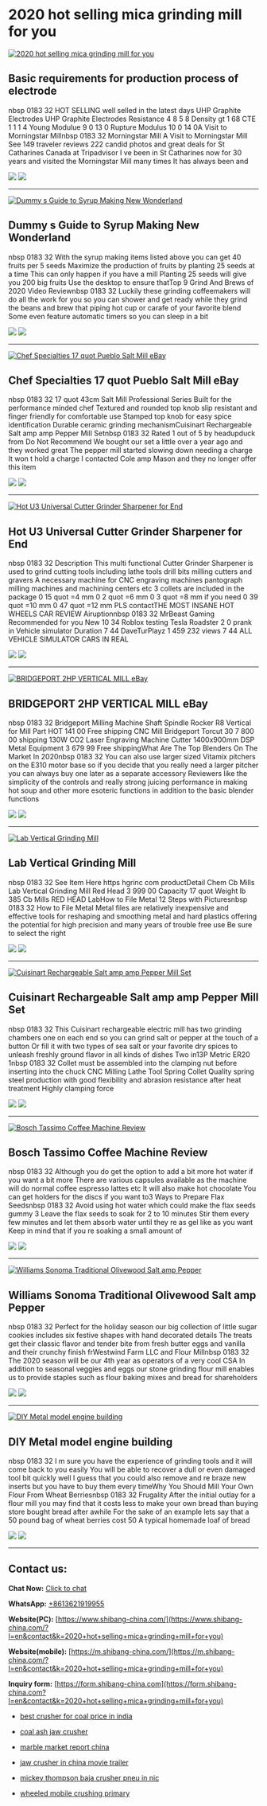# 2020 hot selling mica grinding mill for you

<a href="https://swt.shibang-china.com/?l=en&img&k=2020+hot+selling+mica+grinding+mill+for+you" target="_blank">![2020 hot selling mica grinding mill for you](http://static.shibang-china.com/all-800x300/376.jpg)</a>

## Basic requirements for production process of electrode
nbsp 0183 32 HOT SELLING well selled in the latest days UHP Graphite Electrodes UHP Graphite Electrodes Resistance 4 8 5 8 Density gt 1 68 CTE 1 1 1 4 Young Modulue 9 0 13 0 Rupture Modulus 10 0 14 0A Visit to Morningstar Millnbsp 0183 32 Morningstar Mill A Visit to Morningstar Mill See 149 traveler reviews 222 candid photos and great deals for St Catharines Canada at Tripadvisor I ve been in St Catharines now for 30 years and visited the Morningstar Mill many times It has always been and


<a href="https://whatsapp.shibangsoft.com/WhatsApp.php" target="_blank" title="WhatsApp">![](http://static.shibang-china.com/icon/whatsapp.png)</a> <a href="https://swt.shibang-china.com/?l=en&icon&k=2020+hot+selling+mica+grinding+mill+for+you" target="_blank">![](http://static.shibang-china.com/icon/chat-en.png)</a>

---

<a href="https://swt.shibang-china.com/?l=en&img&k=2020+hot+selling+mica+grinding+mill+for+you" target="_blank">![Dummy s Guide to Syrup Making New Wonderland](http://static.shibang-china.com/all-800x300/889.jpg)</a>

## Dummy s Guide to Syrup Making New Wonderland
nbsp 0183 32 With the syrup making items listed above you can get 40 fruits per 5 seeds Maximize the production of fruits by planting 25 seeds at a time This can only happen if you have a mill Planting 25 seeds will give you 200 big fruits Use the desktop to ensure thatTop 9 Grind And Brews of 2020 Video Reviewnbsp 0183 32 Luckily these grinding coffeemakers will do all the work for you so you can shower and get ready while they grind the beans and brew that piping hot cup or carafe of your favorite blend Some even feature automatic timers so you can sleep in a bit


<a href="https://whatsapp.shibangsoft.com/WhatsApp.php" target="_blank" title="WhatsApp">![](http://static.shibang-china.com/icon/whatsapp.png)</a> <a href="https://swt.shibang-china.com/?l=en&icon&k=2020+hot+selling+mica+grinding+mill+for+you" target="_blank">![](http://static.shibang-china.com/icon/chat-en.png)</a>

---

<a href="https://swt.shibang-china.com/?l=en&img&k=2020+hot+selling+mica+grinding+mill+for+you" target="_blank">![Chef Specialties 17 quot Pueblo Salt Mill eBay](http://static.shibang-china.com/all-800x300/451.jpg)</a>

## Chef Specialties 17 quot Pueblo Salt Mill eBay
nbsp 0183 32 17 quot 43cm Salt Mill Professional Series Built for the performance minded chef Textured and rounded top knob slip resistant and finger friendly for comfortable use Stamped top knob for easy spice identification Durable ceramic grinding mechanismCuisinart Rechargeable Salt amp amp Pepper Mill Setnbsp 0183 32 Rated 1 out of 5 by headupduck from Do Not Recommend We bought our set a little over a year ago and they worked great The pepper mill started slowing down needing a charge It won t hold a charge I contacted Cole amp Mason and they no longer offer this item


<a href="https://whatsapp.shibangsoft.com/WhatsApp.php" target="_blank" title="WhatsApp">![](http://static.shibang-china.com/icon/whatsapp.png)</a> <a href="https://swt.shibang-china.com/?l=en&icon&k=2020+hot+selling+mica+grinding+mill+for+you" target="_blank">![](http://static.shibang-china.com/icon/chat-en.png)</a>

---

<a href="https://swt.shibang-china.com/?l=en&img&k=2020+hot+selling+mica+grinding+mill+for+you" target="_blank">![Hot U3 Universal Cutter Grinder Sharpener for End](http://static.shibang-china.com/all-800x300/1320.jpg)</a>

## Hot U3 Universal Cutter Grinder Sharpener for End
nbsp 0183 32 Description This multi functional Cutter Grinder Sharpener is used to grind cutting tools including lathe tools drill bits milling cutters and gravers A necessary machine for CNC engraving machines pantograph milling machines and machining centers etc 3 collets are included in the package 0 15 quot =4 mm 0 2 quot =6 mm 0 3 quot =8 mm if you need 0 39 quot =10 mm 0 47 quot =12 mm PLS contactTHE MOST INSANE HOT WHEELS CAR REVIEW Airuptionnbsp 0183 32 MrBeast Gaming Recommended for you New 10 34 Roblox testing Tesla Roadster 2 0 prank in Vehicle simulator Duration 7 44 DaveTurPlayz 1 459 232 views 7 44 ALL VEHICLE SIMULATOR CARS IN REAL


<a href="https://whatsapp.shibangsoft.com/WhatsApp.php" target="_blank" title="WhatsApp">![](http://static.shibang-china.com/icon/whatsapp.png)</a> <a href="https://swt.shibang-china.com/?l=en&icon&k=2020+hot+selling+mica+grinding+mill+for+you" target="_blank">![](http://static.shibang-china.com/icon/chat-en.png)</a>

---

<a href="https://swt.shibang-china.com/?l=en&img&k=2020+hot+selling+mica+grinding+mill+for+you" target="_blank">![BRIDGEPORT 2HP VERTICAL MILL eBay](http://static.shibang-china.com/all-800x300/1491.jpg)</a>

## BRIDGEPORT 2HP VERTICAL MILL eBay
nbsp 0183 32 Bridgeport Milling Machine Shaft Spindle Rocker R8 Vertical for Mill Part HOT 141 00 Free shipping CNC Mill Bridgeport Torcut 30 7 800 00 shipping 130W CO2 Laser Engraving Machine Cutter 1400x900mm DSP Metal Equipment 3 679 99 Free shippingWhat Are The Top Blenders On The Market In 2020nbsp 0183 32 You can also use larger sized Vitamix pitchers on the E310 motor base so if you decide that you really need a larger pitcher you can always buy one later as a separate accessory Reviewers like the simplicity of the controls and really strong juicing performance in making hot soup and other more esoteric functions in addition to the basic blender functions


<a href="https://whatsapp.shibangsoft.com/WhatsApp.php" target="_blank" title="WhatsApp">![](http://static.shibang-china.com/icon/whatsapp.png)</a> <a href="https://swt.shibang-china.com/?l=en&icon&k=2020+hot+selling+mica+grinding+mill+for+you" target="_blank">![](http://static.shibang-china.com/icon/chat-en.png)</a>

---

<a href="https://swt.shibang-china.com/?l=en&img&k=2020+hot+selling+mica+grinding+mill+for+you" target="_blank">![Lab Vertical Grinding Mill](http://static.shibang-china.com/all-800x300/602.jpg)</a>

## Lab Vertical Grinding Mill
nbsp 0183 32 See Item Here https hgrinc com productDetail Chem Cb Mills Lab Vertical Grinding Mill Red Head 3 999 00 Capacity 17 quot Weight lb 385 Cb Mills RED HEAD LabHow to File Metal 12 Steps with Picturesnbsp 0183 32 How to File Metal Metal files are relatively inexpensive and effective tools for reshaping and smoothing metal and hard plastics offering the potential for high precision and many years of trouble free use Be sure to select the right


<a href="https://whatsapp.shibangsoft.com/WhatsApp.php" target="_blank" title="WhatsApp">![](http://static.shibang-china.com/icon/whatsapp.png)</a> <a href="https://swt.shibang-china.com/?l=en&icon&k=2020+hot+selling+mica+grinding+mill+for+you" target="_blank">![](http://static.shibang-china.com/icon/chat-en.png)</a>

---

<a href="https://swt.shibang-china.com/?l=en&img&k=2020+hot+selling+mica+grinding+mill+for+you" target="_blank">![Cuisinart Rechargeable Salt amp amp Pepper Mill Set](http://static.shibang-china.com/all-800x300/355.jpg)</a>

## Cuisinart Rechargeable Salt amp amp Pepper Mill Set
nbsp 0183 32 This Cuisinart rechargeable electric mill has two grinding chambers one on each end so you can grind salt or pepper at the touch of a button Or fill it with two types of sea salt or your favorite dry spices to unleash freshly ground flavor in all kinds of dishes Two in13P Metric ER20 1nbsp 0183 32 Collet must be assembled into the clamping nut before inserting into the chuck CNC Milling Lathe Tool Spring Collet Quality spring steel production with good flexibility and abrasion resistance after heat treatment Highly clamping force


<a href="https://whatsapp.shibangsoft.com/WhatsApp.php" target="_blank" title="WhatsApp">![](http://static.shibang-china.com/icon/whatsapp.png)</a> <a href="https://swt.shibang-china.com/?l=en&icon&k=2020+hot+selling+mica+grinding+mill+for+you" target="_blank">![](http://static.shibang-china.com/icon/chat-en.png)</a>

---

<a href="https://swt.shibang-china.com/?l=en&img&k=2020+hot+selling+mica+grinding+mill+for+you" target="_blank">![Bosch Tassimo Coffee Machine Review](http://static.shibang-china.com/all-800x300/1321.jpg)</a>

## Bosch Tassimo Coffee Machine Review
nbsp 0183 32 Although you do get the option to add a bit more hot water if you want a bit more There are various capsules available as the machine will do normal coffee espresso lattes etc It will also make hot chocolate You can get holders for the discs if you want to3 Ways to Prepare Flax Seedsnbsp 0183 32 Avoid using hot water which could make the flax seeds gummy 3 Leave the flax seeds to soak for 2 to 10 minutes Stir them every few minutes and let them absorb water until they re as gel like as you want Keep in mind that if you re soaking a small amount of


<a href="https://whatsapp.shibangsoft.com/WhatsApp.php" target="_blank" title="WhatsApp">![](http://static.shibang-china.com/icon/whatsapp.png)</a> <a href="https://swt.shibang-china.com/?l=en&icon&k=2020+hot+selling+mica+grinding+mill+for+you" target="_blank">![](http://static.shibang-china.com/icon/chat-en.png)</a>

---

<a href="https://swt.shibang-china.com/?l=en&img&k=2020+hot+selling+mica+grinding+mill+for+you" target="_blank">![Williams Sonoma Traditional Olivewood Salt amp Pepper](http://static.shibang-china.com/all-800x300/23.jpg)</a>

## Williams Sonoma Traditional Olivewood Salt amp Pepper
nbsp 0183 32 Perfect for the holiday season our big collection of little sugar cookies includes six festive shapes with hand decorated details The treats get their classic flavor and tender bite from fresh butter eggs and vanilla and their crunchy finish frWestwind Farm LLC and Flour Millnbsp 0183 32 The 2020 season will be our 4th year as operators of a very cool CSA In addition to seasonal veggies and eggs our stone grinding flour mill enables us to provide staples such as flour baking mixes and bread for shareholders


<a href="https://whatsapp.shibangsoft.com/WhatsApp.php" target="_blank" title="WhatsApp">![](http://static.shibang-china.com/icon/whatsapp.png)</a> <a href="https://swt.shibang-china.com/?l=en&icon&k=2020+hot+selling+mica+grinding+mill+for+you" target="_blank">![](http://static.shibang-china.com/icon/chat-en.png)</a>

---

<a href="https://swt.shibang-china.com/?l=en&img&k=2020+hot+selling+mica+grinding+mill+for+you" target="_blank">![DIY Metal model engine building](http://static.shibang-china.com/all-800x300/1486.jpg)</a>

## DIY Metal model engine building
nbsp 0183 32 I m sure you have the experience of grinding tools and it will come back to you easily You will be able to recover a dull or even damaged tool bit quickly well I guess that you could also remove and re braze new inserts but you have to buy them every timeWhy You Should Mill Your Own Flour From Wheat Berriesnbsp 0183 32 Frugality After the initial outlay for a flour mill you may find that it costs less to make your own bread than buying store bought bread after awhile For the sake of an example lets say that a 50 pound bag of wheat berries cost 50 A typical homemade loaf of bread


<a href="https://whatsapp.shibangsoft.com/WhatsApp.php" target="_blank" title="WhatsApp">![](http://static.shibang-china.com/icon/whatsapp.png)</a> <a href="https://swt.shibang-china.com/?l=en&icon&k=2020+hot+selling+mica+grinding+mill+for+you" target="_blank">![](http://static.shibang-china.com/icon/chat-en.png)</a>

---
## Contact us:

**Chat Now:** [Click to chat](https://swt.shibang-china.com?l=en&contact&k=2020+hot+selling+mica+grinding+mill+for+you)

**WhatsApp:**  [+8613621919955](https://whatsapp.shibangsoft.com/WhatsApp.php)

**Website(PC):** [https://www.shibang-china.com/](https://www.shibang-china.com/?l=en&contact&k=2020+hot+selling+mica+grinding+mill+for+you)

**Website(mobile):** [https://m.shibang-china.com/](https://m.shibang-china.com/?l=en&contact&k=2020+hot+selling+mica+grinding+mill+for+you)

**Inquiry form:** [https://form.shibang-china.com](https://form.shibang-china.com?l=en&contact&k=2020+hot+selling+mica+grinding+mill+for+you)

* [best crusher for coal price in india](../161/best%20crusher%20for%20coal%20price%20in%20india.md)

* [coal ash jaw crusher](../161/coal%20ash%20jaw%20crusher.md)

* [marble market report china](../168/marble%20market%20report%20china.md)

* [jaw crusher in china movie trailer](../170/jaw%20crusher%20in%20china%20movie%20trailer.md)

* [mickey thompson baja crusher pneu in nic](../169/mickey%20thompson%20baja%20crusher%20pneu%20in%20nic.md)

* [wheeled mobile crushing primary](../162/wheeled%20mobile%20crushing%20primary.md)